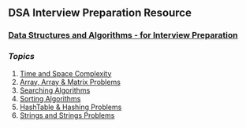 ## DSA Interview Preparation Resource

### [Data Structures and Algorithms - for Interview Preparation](https://github.com/Yogesh-10/dsa-interview-resource)

### ***Topics***

1. [Time and Space Complexity](https://github.com/Yogesh-10/dsa-interview-resource/tree/main/dsa_java/src/com/yogesh/Time-and-space-complexity) <br>
2. [Array, Array & Matrix Problems](https://github.com/Yogesh-10/dsa-interview-resource/tree/main/dsa_java/src/com/yogesh/Arrays)<br>
3. [Searching Algorithms](https://github.com/Yogesh-10/dsa-interview-resource/tree/main/dsa_java/src/com/yogesh/Algorithms/SearchingAlgorithms)<br>
4. [Sorting Algorithms](https://github.com/Yogesh-10/dsa-interview-resource/tree/main/dsa_java/src/com/yogesh/Algorithms/SortingAlgorithms)<br>
5. [HashTable & Hashing Problems](https://github.com/Yogesh-10/dsa-interview-resource/tree/main/dsa_java/src/com/yogesh/Hashtables)<br>
6. [Strings and Strings Problems](https://github.com/Yogesh-10/dsa-interview-resource/tree/main/dsa_java/src/com/yogesh/Strings)

